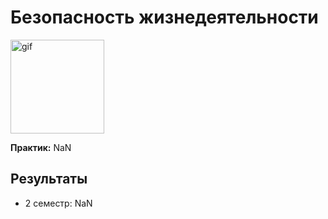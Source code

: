 # Безопасность жизнедеятельности

<img alt="gif" src="https://media1.tenor.com/m/Unrbryt4npgAAAAC/anime-sad.gif" height="150">

**Практик:** NaN

## Результаты

- 2 семестр: NaN